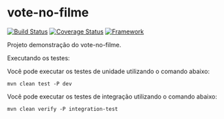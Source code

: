 vote-no-filme
=======================

[![Build Status](https://travis-ci.org/tiarebalbi/vote-no-filme.svg?branch=master)](https://travis-ci.org/tiarebalbi/vote-no-filme)
[![Coverage Status](https://img.shields.io/coveralls/tiarebalbi/vote-no-filme.svg)](https://coveralls.io/r/tiarebalbi/vote-no-filme)
[![Framework](http://img.shields.io/badge/Created%20with-Spring%20Framework-green.svg)](http://img.shields.io/badge/Created%20with-Spring%20Framework-green.svg)


Projeto demonstração do vote-no-filme.

Executando os testes:

Você pode executar os testes de unidade utilizando o comando abaixo:

	mvn clean test -P dev

Você pode executar os testes de integração utilizando o comando abaixo:

	mvn clean verify -P integration-test




